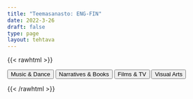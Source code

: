 ```yaml
---
title: "Teemasanasto: ENG-FIN"
date: 2022-3-26
draft: false
type: page
layout: tehtava
---
```

{{< rawhtml >}}
<link rel="stylesheet" type="text/css" href="/css/flashcard1.css"/>
<html>
 <body>
  <div id="cardArea"></div>
  <div id=valikko>
<button id="teema1">Music & Dance</button>  <button id="teema2">Narratives & Books</button>   <button id="teema3">Films & TV</button>   <button id="teema4">Visual Arts</button>
</div>
  <div id="lukumaara"></div>
  <div id="buttonArea" class="grid grid-cols-3"></div>
 </body>
</html>

<script> 
$(document).ready(function() {

  var currentQuestion = 0;
  var qbank = [
    ["acoustic", "akustinen, ilman sähköisiä vahvistimia soitettu"], 
	["arrange", "sovittaa"], 
	["brass band", "(vaski)puhallinorkesteri"], 
	["choir", "kuoro"], 
	["chord", "sointu"], 
	["chorus, refrain", "kertosäe"], 
	["compose", "säveltää"], 
	["concert", "konsertti"], 
	["conduct", "johtaa orkesteria"], 
	["encore", "ylimääräinen numero itse esityksen jälkeen"], 
	["gig", "keikka"], 
	["headphones", "kuulokkeet"], 
	["hymn", "hymni, virsi"], 
	["instrument", "soitin, instrumentti"], 
	["key", "sävellaji"], 
	["keyboard", "kosketinsoitin, koskettimet"], 
	["lyrics", "sanoitukset, lyriikat"], 
	["major", "duuri"], 
	["medley", "potpuri, sikermä"], 
	["minor", "molli"], 
	["musician", "muusikko"], 
	["national anthem", "kansallislaulu"], 
	["note", "nuotti, sävel"], 
	["orchestra", "orkesteri"], 
	["percussion", "lyömäsoittimet"], 
	["record", "(ääni)levy, äänittää, levyttää"], 
	["record label", "levy-yhtiö"], 
	["riff", "riffi, lyhyt toistuva sävelkulku"], 
	["sheet music, score", "nuotit, partituuri"], 
	["speakers", "kaiuttimet"], 
	["stream", "kuunnella suoratoistona"], 
	["strings", "jousisoittimet"], 
	["track", "(ääni)raita, kappale"], 
	["verse", "säkeistö"], 
	["vocals", "laulu(osuudet)"], 
	["audition", "koe-esiintyä, koe-esiintyminen"], 
	["bar, measure", "tahti"], 
	["beat", "isku"], 
	["contemporary", "nykymusiikki, -tanssi"], 
	["folk", "kansanmusiikki, -tanssi"], 
	["genre", "tyylilaji, genre"], 
	["improvise", "improvisoida"], 
	["interpret", "tulkita"], 
	["perform", "esiintyä"], 
	["rhythm", "rytmi"], 
	["tempo", "tempo, nopeus"], 
	["author, writer", "kirjailija"], 
	["autobiography", "omaelämäkerta"], 
	["biography", "elämäkerta"], 
	["blurb", "takakannen teksti"], 
	["chapter", "luku"], 
	["character", "henkilöhahmo"], 
	["chick lit", "humoristinen naiskirjallisuus"], 
	["cliffhanger", "jäädä jännittävään kohtaan"], 
	["cover", "kansi"], 
	["crime novel", "rikosromaani"], 
	["critic, reviewer", "arvostelija"], 
	["edition", "painos"], 
	["epic", "eepos, eeppinen"], 
	["extract", "ote"], 
	["fable", "faabeli, opettava eläinsatu"], 
	["fairy tale", "satu"], 
	["genre", "kirjallisuuden laji"], 
	["ghost writer", "haamukirjoittaja"], 
	["horror story", "kauhutarina"], 
	["illustration", "kuvitus"], 
	["library", "kirjasto"], 
	["literary", "kirjallinen, kirjallisuus-"], 
	["memoir, memoirs", "muistelmat"], 
	["minor character", "sivuhenkilö"], 
	["narrator", "kertoja"], 
	["novelist", "romaanikirjailija"], 
	["novella", "pienoisromaani"], 
	["nursery rhyme", "lastenloru"], 
	["paragraph", "kappale"], 
	["plot", "juoni"], 
	["protagonist, main character", "päähenkilö"], 
	["pseudonym, pen-name", "salanimi"], 
	["publish", "julkaista, kustantaa"], 
	["publisher", "kustantaja"], 
	["review", "arvostelu"], 
	["romantic fiction", "rakkausromaani"], 
	["science fiction, sci-fi", "tieteiskirjallisuus"], 
	["second-hand bookshop", "kirja-antikvariaatti"], 
	["setting", "tapahtumapaikka"], 
	["short story", "novelli"], 
	["subplot", "sivujuoni"], 
	["theme", "teema, aihe"], 
	["thriller", "jännitysromaani"], 
	["title", "kirjan nimi"], 
	["twist", "juonenkäänne"], 
	["whodunit, detective story", "salapoliisitarina"], 
	["audiobook", "äänikirja"], 
	["bestseller", "myyntimenestys"], 
	["fiction", "kaunokirjallisuus, fiktio"], 
	["graphic novel", "sarjakuvakirja, sarjakuvaromaani"], 
	["hardback", "kovakantinen kirja"], 
	["must-read", "kirja, joka täytyy lukea"], 
	["narrative", "kerronta, kertoma-"], 
	["non-fiction", "tietokirjallisuus"], 
	["novel", "romaani"], 
	["page-turner", "kirja, jota ei voi jättää kesken"], 
	["paperback", "pokkari"], 
	["prose", "proosa"], 
	["self-published", "omakustanne"], 
	["story", "kertomus, tarina"], 
	["euphemism", "kiertoilmaisu"], 
	["line", "säe"], 
	["metaphor", "kielikuva"], 
	["poem", "runo"], 
	["poet", "runoilija"], 
	["rhyme", "loppusointu"], 
	["verse, stanza", "säkeistö"], 
	["act", "näytös; näytellä"], 
	["actor, actress", "näyttelijä"], 
	["audition", "koe-esiintyminen"], 
	["comedy", "komedia"], 
	["costumes", "puvustus"], 
	["curtain", "esirippu"], 
	["drama", "draama, näytelmäkirjallisuus"], 
	["dress rehearsal", "kenraaliharjoitus"], 
	["green room", "lämpiö"], 
	["interval", "väliaika"], 
	["lines", "repliikki, vuorosanat"], 
	["monologue", "monologi, yksinpuhelu"], 
	["play", "näytelmä"], 
	["playwright, dramatist", "näytelmäkirjailija"], 
	["rehearse", "harjoitella"], 
	["scene", "kohtaus"], 
	["set", "lavastus"], 
	["stage", "lava, näyttämö"], 
	["tragedy", "murhenäytelmä"], 
	["actor, actress", "näyttelijä"], 
	["adaptation", "sovitus, versiointi, adaptaatio"], 
	["audition", "koe-esiintyminen"], 
	["animation", "piirrosfilmi, animaatio"], 
	["blockbuster", "menestyselokuva"], 
	["box office", "lippukassa, -myymälä, -luukku"], 
	["cast", "roolittaa, näyttelijäryhmä, -kaarti"], 
	["cinema", "elokuvateatteri, -teollisuus, -taide"], 
	["cinematography", "elokuvan kuvaaminen"], 
	["cliffhanger", "loppuhuipennus, koukuttava (avoin) loppuratkaisu"], 
	["climax", "huipentuma, käännekohta"], 
	["costumer, costume designer", "puvustaja"], 
	["costume", "esiintymisasu, puvustaa"], 
	["credits", "tekijäluettelo"], 
	["dialogue", "vuoropuhelu"], 
	["director", "ohjaaja"], 
	["documentary", "dokumenttielokuva"], 
	["dub", "jälkiäänittää, dubata"], 
	["editor", "leikkaaja, editoija"], 
	["extra", "avustaja"], 
	["feature film", "kokoillan elokuva"], 
	["film franchise", "elokuvasarja"], 
	["flashback", "takauma"], 
	["flick", "leffa, elokuva"], 
	["hero, heroine", "sankari"], 
	["lead role", "päärooli"], 
	["lighting", "valaistus"], 
	["location", "kuvauspaikka"], 
	["moviegoer, cinemagoer", "elokuvissa kävijä"], 
	["movie theatre", "elokuvateatteri"], 
	["premiere", "ensi-ilta"], 
	["producer", "tuottaja"], 
	["props", "rekvisiitta"], 
	["release", "julkaista"], 
	["romcom, romantic comedy", "romanttinen komedia"], 
	["scene", "kohtaus, tapahtumapaikka, kulissi"], 
	["script, screenplay", "(elokuva)käsikirjoitus"], 
	["screenwriter", "elokuvakäsikirjoittaja"], 
	["sequel", "jatko-osa"], 
	["set", "kulissit"], 
	["setting", "tapahtumapaikka, miljöö"], 
	["silver screen", "valkokangas"], 
	["sound effect", "äänitehoste"], 
	["soundtrack", "elokuvan musiikki"], 
	["special effect", "erikoistehoste"], 
	["stunt (man/woman/double)", "sijaisnäyttelijä"], 
	["subtitle", "tekstitys"], 
	["supporting role", "sivurooli"], 
	["trailer", "ennakkomainos"], 
	["villain", "roisto"], 
	["visual effects", "visuaaliset tehosteet"], 
	["voice actor", "ääninäyttelijä"], 
	["voice-over", "taustaselostus"], 
	["binge-watch", "katsoa ”ahmien”, katsoa putkeen"], 
	["fast forward", "(pika-)kelata eteenpäin"], 
	["live streaming", "lähettää esitys suorana netin välityksellä, livestriimata"], 
	["OTT, over the top", "internetin yli välitettävä"], 
	["original series", "alkuperäissarja"], 
	["pause", "pysäyttää kuva"], 
	["pay-TV", "maksutelevisio"], 
	["replay", "toistaa uudelleen"], 
	["rewind", "kelata taaksepäin"], 
	["streaming service", "suoratoisto-, ohjelmakirjastopalvelu"], 
	["subscription", "tilaus"], 
	["VoD, video on demand", "tilausvideo"], 
	["blooper", "pieleen mennyt otos, kömmähdys"], 
	["broadcast", "lähetys, lähettää"], 
	["cartoon", "piirrossarja, -elokuva"], 
	["channel", "kanava"], 
	["commercial", "mainos"], 
	["episode", "jakso"], 
	["footage", "kuvamateriaali"], 
	["game show", "visailuohjelma"], 
	["host", "juontaja, juontaa, emäntä, isäntä"], 
	["late night show", "myöhäisillan ohjelma"], 
	["linear TV", "perinteinen televisio, jossa ohjelmat katsotaan silloin, kun kanava ne lähettää"], 
	["newscast", "uutislähetys"], 
	["prime time", "paras katseluaika"], 
	["ratings", "katsojaluvut"], 
	["reality TV", "tosi-TV"], 
	["recording", "tallenne"], 
	["rerun", "uusinta"], 
	["season", "kausi"], 
	["season finale", "kauden päätösjakso"], 
	["series", "sarja, kausi"], 
	["sitcom, situation comedy", "tilannekomedia"], 
	["soap opera", "saippuaooppera"], 
	["spin off", "oheistuote, -sarja"], 
	["talent show", "kykykilpailu"], 
	["talk show", "keskusteluohjelma"], 
	["viewer", "katsoja"], 
	["aesthetic, esthetic", "esteettinen"], 
	["architecture", "arkkitehtuuri"], 
	["art gallery", "taidegalleria"], 
	["artwork, work of art", "taideteos"], 
	["brush", "sivellin"], 
	["brushstroke", "siveltimenveto"], 
	["canvas", "kangas"], 
	["cartoon", "sarjakuva"], 
	["carve", "kaivertaa, veistää"], 
	["ceramics", "keramiikka"], 
	["charcoal", "hiili"], 
	["chisel", "taltta"], 
	["clay", "savi"], 
	["collection", "kokoelma"], 
	["composition", "sommitelma"], 
	["contemporary art", "nykytaide"], 
	["contrast", "kontrasti"], 
	["crayon", "värikynä"], 
	["depict", "kuvata"], 
	["design", "suunnittelu; muotoilla, suunnitella; muotoilu, malli"], 
	["drawing", "piirros, piirustus"], 
	["easel", "maalausteline"], 
	["etching", "etsaus (syövyttämällä tehtävä taidegrafiikka)"], 
	["exhibit", "esittää, asettaa näytteille, näyttelyesine"], 
	["exhibition", "näyttely"], 
	["frame", "kehys"], 
	["fake, forgery", "väärennös"], 
	["graffiti", "graffiti"], 
	["graphics", "grafiikka"], 
	["graphics tablet", "piirtopöytä"], 
	["hue", "sävy"], 
	["illustration", "kuvitus"], 
	["installation", "installaatio"], 
	["landscape", "maisemamaalaus"], 
	["marble", "marmori"], 
	["marker", "tussikynä"], 
	["masterpiece", "mestariteos"], 
	["modern art", "moderni taide"], 
	["mosaic", "mosaiikki"], 
	["motif", "aihe"], 
	["mural", "seinämaalaus"], 
	["oil colour", "öljyväri"], 
	["oil painting", "öljyvärimaalaus"], 
	["painting", "maalaus"], 
	["painter", "taidemaalari"], 
	["perspective", "perspektiivi"], 
	["print", "painokuva"], 
	["portray", "esittää"], 
	["portrait", "muotokuva"], 
	["poster", "juliste"], 
	["pottery", "keramiikka, savenvalanta"], 
	["primary colours", "päävärit"], 
	["proportion", "mittasuhde"], 
	["sculpt", "veistää, muotoilla"], 
	["sculptor", "kuvanveistäjä"], 
	["sculpture", "kuvanveisto, veistos"], 
	["solvent", "liuotin"], 
	["self-portrait", "omakuva"], 
	["shade", "varjo"], 
	["sketch", "luonnostella, luonnos"], 
	["stained glass", "lasimaalaus"], 
	["statue", "patsas"], 
	["still life", "asetelma"], 
	["three-dimensional", "kolmiulotteinen"], 
	["tint", "värisävy"], 
	["translucent", "läpikuultava"], 
	["transparent", "läpinäkyvä"], 
	["watercolour", "akvarelli, vesivärimaalaus"], 
	["angle", "kuvakulma"], 
	["close-up", "lähikuva"], 
	["crop", "rajata (kuvaa)"], 
	["enlarge", "suurentaa"], 
	["exposure", "valotus"], 
	["flash", "salamavalo"], 
	["focus", "tarkentaa"], 
	["lens", "linssi"], 
	["panorama", "panoraama"], 
	["photography", "valokuvaus"], 
	["photographer", "valokuvaaja"], 
	["photoshop", "käsitellä kuvaa kuvankäsittelyohjelmalla"], 
	["pose", "poseerata"], 
	["shoot, shot, shot", "kuvata"], 
	["shot", "kuva, otto, otos"], 
	["shutter", "suljin"], 
	["tripod", "kolmijalka"], 
	["zoom", "zoomata"], 
  ];

  beginActivity();
  edellinen();
  random();
  seuraava();
  kortinVaihto();

  	$("#teema1").on("click", function(){
    currentQuestion = 0;
    beginActivity();
    })
    $("#teema2").on("click", function(){
    currentQuestion = 46;
    beginActivity();
    })
    $("#teema3").on("click", function(){
    currentQuestion = 114;
    beginActivity();
    })
    $("#teema4").on("click", function(){
    currentQuestion = 223;
    beginActivity();
    })

  window.addEventListener('keydown', (e) => {
    if (e.keyCode === 32 && e.target === document.body) {
      e.preventDefault();
    }
  });

  document.body.onkeydown = function(event) {
    event = event || window.event;
    var keycode = event.charCode || event.keyCode;
    if (keycode === 37 && currentQuestion > 0) {
      currentQuestion--;
      beginActivity();
    }

    if (keycode === 82) {
      var randomNumber = Math.floor(Math.random() * qbank.length);
      currentQuestion = randomNumber;
      beginActivity();
    }

    if (keycode === 39 && currentQuestion < qbank.length - 1) {
      currentQuestion++;
      beginActivity();
    }

    if (keycode === 32) {
      var parentDiv = document.getElementById("cardArea");
      var childDiv = document.getElementById("card1");
      if (parentDiv.contains(childDiv)) {
        $("#cardArea").empty()
        $("#cardArea").append('<div id="card2" class="card">' + qbank[currentQuestion][1] + '</div>')
        $("#card2").css("background-color", "#00473c")
      } else {
        $("#cardArea").empty()
        $("#cardArea").append('<div id="card1" class="card">' + qbank[currentQuestion][0] + '</div>')
        $("#card1").css("background-color", "#1F2937")
      }
    }

  }

  function beginActivity() {
    $("#cardArea").empty();
    $("#cardArea").append('<div id="card1" class="card">' + qbank[currentQuestion][0] + '</div>');
    $("#card1").css("background-color", "#1F2937");
    $("#lukumaara").empty();
    var korttia = document.createElement('div')
    korttia.innerHTML = currentQuestion + 1 + " / " + qbank.length;
    document.getElementById('lukumaara').appendChild(korttia);
  }

  function kortinVaihto() {
    $("#cardArea").on("click", function() {
      var parentDiv = document.getElementById("cardArea");
      var childDiv = document.getElementById("card1");
      if (parentDiv.contains(childDiv)) {
        $("#cardArea").empty()
        $("#cardArea").append('<div id="card2" class="card">' + qbank[currentQuestion][1] + '</div>')
        $("#card2").css("background-color", "#00473c")
      } else {
        $("#cardArea").empty()
        $("#cardArea").append('<div id="card1" class="card">' + qbank[currentQuestion][0] + '</div>')
        $("#card1").css("background-color", "#1F2937")
      }
    })
  }


  function edellinen() {
    $("#buttonArea").append('<div id="prevButton">Edellinen</div>');
    $("#prevButton").on("click", function() {
      if (currentQuestion > 0) {
        currentQuestion--;
        beginActivity();
      }
    })
  }

  function random() {
    $("#buttonArea").append('<div id="random">Random</div>');
    $("#random").on("click", function() {
      var randomNumber = Math.floor(Math.random() * qbank.length);
      currentQuestion = randomNumber;
      beginActivity();
    })
  }

  function seuraava() {
    $("#buttonArea").append('<div id="nextButton">Seuraava</div>');
    $("#nextButton").on("click", function() {
      if (currentQuestion < qbank.length - 1) {
        currentQuestion++;
        beginActivity();
      }
    })
  }
})
</script>

{{< /rawhtml >}}